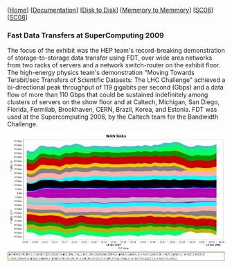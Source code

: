 [[Home](index.md)]   [[Documentation](doc-fdt-ddcopy.md)]
[[Disk to Disk](perf-disk-to-disk.md)]   [[Memmory to Memmory](perf-memory-to-memory.md)]   [[SC06](perf-sc06.md)]   [[SC08](perf-sc08.md)]

### Fast Data Transfers at SuperComputing 2009
The focus of the exhibit was the HEP team's record-breaking demonstration of storage-to-storage data transfer using FDT, over wide area networks from two racks of servers and a network switch-router on the exhibit floor. The high-energy physics team's demonstration "Moving Towards Terabit/sec Transfers of Scientific Datasets: The LHC Challenge" achieved a bi-directional peak throughput of 119 gigabits per second (Gbps) and a data flow of more than 110 Gbps that could be sustained indefinitely among clusters of servers on the show floor and at Caltech, Michigan, San Diego, Florida, Fermilab, Brookhaven, CERN, Brazil, Korea, and Estonia. FDT was used at the Supercomputing 2006, by the Caltech team for the Bandwidth Challenge.

![FDT @ SC09 Image](/img/results09_2.jpg)
